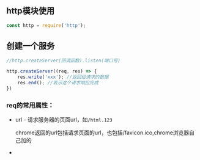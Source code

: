 ## http模块使用

```js
const http = require('http');
```





## 创建一个服务

```js
//http.createServer(回调函数).listen(端口号)

http.createServer((req, res) => {
	res.write('xxx'); //返回给请求的数据
	res.end(); //表示这个请求响应完成
})
```

### req的常用属性：

- url  -  请求服务器的页面url，如`/html.123`

  ​		chrome返回的url包括请求页面的url，也包括/favicon.ico,chrome浏览器自己加的

- 